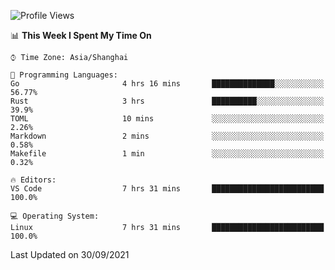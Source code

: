 <!--START_SECTION:waka-->
![Profile Views](http://img.shields.io/badge/Profile%20Views-5-blue)

📊 **This Week I Spent My Time On** 

```text
⌚︎ Time Zone: Asia/Shanghai

💬 Programming Languages: 
Go                       4 hrs 16 mins       ██████████████░░░░░░░░░░░   56.77% 
Rust                     3 hrs               ██████████░░░░░░░░░░░░░░░   39.9% 
TOML                     10 mins             ░░░░░░░░░░░░░░░░░░░░░░░░░   2.26% 
Markdown                 2 mins              ░░░░░░░░░░░░░░░░░░░░░░░░░   0.58% 
Makefile                 1 min               ░░░░░░░░░░░░░░░░░░░░░░░░░   0.32%

🔥 Editors: 
VS Code                  7 hrs 31 mins       █████████████████████████   100.0%

💻 Operating System: 
Linux                    7 hrs 31 mins       █████████████████████████   100.0%

```


 Last Updated on 30/09/2021
<!--END_SECTION:waka-->
